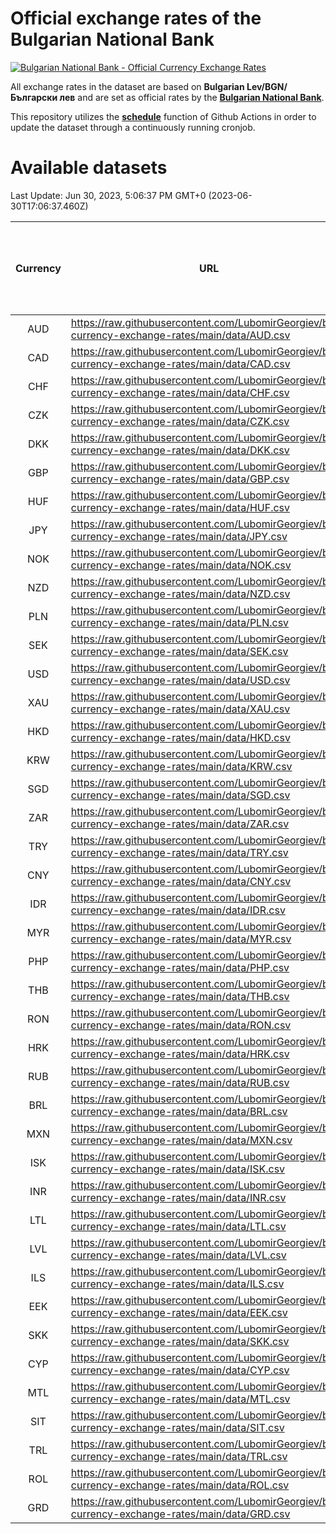 # Official exchange rates of the Bulgarian National Bank

[![Bulgarian National Bank - Official Currency Exchange Rates](https://github.com/LubomirGeorgiev/bnb-currency-exchange-rates/actions/workflows/update-rates.yml/badge.svg?branch=main)](https://github.com/LubomirGeorgiev/bnb-currency-exchange-rates/actions/workflows/update-rates.yml)

All exchange rates in the dataset are based on **Bulgarian Lev/BGN/Български лев** and are set as official rates by the [**Bulgarian National Bank**](https://www.bnb.bg/Statistics/StExternalSector/StExchangeRates/StERForeignCurrencies/index.htm?toLang=_EN).

This repository utilizes the [**schedule**](https://docs.github.com/en/actions/reference/events-that-trigger-workflows) function of Github Actions in order to update the dataset through a continuously running cronjob.

# Available datasets

<!-- START LINKS (DO NOT EVER FU*ING DELETE THIS COMMENT FOR THE LOVE OF YOUR LIFE!!! IF YOU ARE CURIOS HOW IT WORKS, YOU CAN HAVE A LOOK AT ./src/updateReadme.ts) -->

Last Update: Jun 30, 2023, 5:06:37 PM GMT+0 (2023-06-30T17:06:37.460Z)

| Currency | URL                                                                                             | Number of records | Number of missing days that were filled in |
| :------: | ----------------------------------------------------------------------------------------------- | :---------------: | :----------------------------------------: |
|   AUD    | https://raw.githubusercontent.com/LubomirGeorgiev/bnb-currency-exchange-rates/main/data/AUD.csv |       8540        |                    2638                    |
|   CAD    | https://raw.githubusercontent.com/LubomirGeorgiev/bnb-currency-exchange-rates/main/data/CAD.csv |       8540        |                    2638                    |
|   CHF    | https://raw.githubusercontent.com/LubomirGeorgiev/bnb-currency-exchange-rates/main/data/CHF.csv |       8540        |                    2638                    |
|   CZK    | https://raw.githubusercontent.com/LubomirGeorgiev/bnb-currency-exchange-rates/main/data/CZK.csv |       8540        |                    2638                    |
|   DKK    | https://raw.githubusercontent.com/LubomirGeorgiev/bnb-currency-exchange-rates/main/data/DKK.csv |       8540        |                    2638                    |
|   GBP    | https://raw.githubusercontent.com/LubomirGeorgiev/bnb-currency-exchange-rates/main/data/GBP.csv |       8540        |                    2638                    |
|   HUF    | https://raw.githubusercontent.com/LubomirGeorgiev/bnb-currency-exchange-rates/main/data/HUF.csv |       8540        |                    2638                    |
|   JPY    | https://raw.githubusercontent.com/LubomirGeorgiev/bnb-currency-exchange-rates/main/data/JPY.csv |       8540        |                    2638                    |
|   NOK    | https://raw.githubusercontent.com/LubomirGeorgiev/bnb-currency-exchange-rates/main/data/NOK.csv |       8540        |                    2638                    |
|   NZD    | https://raw.githubusercontent.com/LubomirGeorgiev/bnb-currency-exchange-rates/main/data/NZD.csv |       8540        |                    2638                    |
|   PLN    | https://raw.githubusercontent.com/LubomirGeorgiev/bnb-currency-exchange-rates/main/data/PLN.csv |       8540        |                    2638                    |
|   SEK    | https://raw.githubusercontent.com/LubomirGeorgiev/bnb-currency-exchange-rates/main/data/SEK.csv |       8540        |                    2638                    |
|   USD    | https://raw.githubusercontent.com/LubomirGeorgiev/bnb-currency-exchange-rates/main/data/USD.csv |       8540        |                    2638                    |
|   XAU    | https://raw.githubusercontent.com/LubomirGeorgiev/bnb-currency-exchange-rates/main/data/XAU.csv |       8540        |                    2640                    |
|   HKD    | https://raw.githubusercontent.com/LubomirGeorgiev/bnb-currency-exchange-rates/main/data/HKD.csv |       8238        |                    2547                    |
|   KRW    | https://raw.githubusercontent.com/LubomirGeorgiev/bnb-currency-exchange-rates/main/data/KRW.csv |       8238        |                    2547                    |
|   SGD    | https://raw.githubusercontent.com/LubomirGeorgiev/bnb-currency-exchange-rates/main/data/SGD.csv |       8238        |                    2547                    |
|   ZAR    | https://raw.githubusercontent.com/LubomirGeorgiev/bnb-currency-exchange-rates/main/data/ZAR.csv |       8238        |                    2547                    |
|   TRY    | https://raw.githubusercontent.com/LubomirGeorgiev/bnb-currency-exchange-rates/main/data/TRY.csv |       6720        |                    2077                    |
|   CNY    | https://raw.githubusercontent.com/LubomirGeorgiev/bnb-currency-exchange-rates/main/data/CNY.csv |       6600        |                    2041                    |
|   IDR    | https://raw.githubusercontent.com/LubomirGeorgiev/bnb-currency-exchange-rates/main/data/IDR.csv |       6600        |                    2041                    |
|   MYR    | https://raw.githubusercontent.com/LubomirGeorgiev/bnb-currency-exchange-rates/main/data/MYR.csv |       6600        |                    2041                    |
|   PHP    | https://raw.githubusercontent.com/LubomirGeorgiev/bnb-currency-exchange-rates/main/data/PHP.csv |       6600        |                    2041                    |
|   THB    | https://raw.githubusercontent.com/LubomirGeorgiev/bnb-currency-exchange-rates/main/data/THB.csv |       6600        |                    2041                    |
|   RON    | https://raw.githubusercontent.com/LubomirGeorgiev/bnb-currency-exchange-rates/main/data/RON.csv |       6541        |                    2023                    |
|   HRK    | https://raw.githubusercontent.com/LubomirGeorgiev/bnb-currency-exchange-rates/main/data/HRK.csv |       6418        |                    1982                    |
|   RUB    | https://raw.githubusercontent.com/LubomirGeorgiev/bnb-currency-exchange-rates/main/data/RUB.csv |       6116        |                    1887                    |
|   BRL    | https://raw.githubusercontent.com/LubomirGeorgiev/bnb-currency-exchange-rates/main/data/BRL.csv |       5630        |                    1744                    |
|   MXN    | https://raw.githubusercontent.com/LubomirGeorgiev/bnb-currency-exchange-rates/main/data/MXN.csv |       5630        |                    1744                    |
|   ISK    | https://raw.githubusercontent.com/LubomirGeorgiev/bnb-currency-exchange-rates/main/data/ISK.csv |       5546        |                    1722                    |
|   INR    | https://raw.githubusercontent.com/LubomirGeorgiev/bnb-currency-exchange-rates/main/data/INR.csv |       5262        |                    1629                    |
|   LTL    | https://raw.githubusercontent.com/LubomirGeorgiev/bnb-currency-exchange-rates/main/data/LTL.csv |       5144        |                    1573                    |
|   LVL    | https://raw.githubusercontent.com/LubomirGeorgiev/bnb-currency-exchange-rates/main/data/LVL.csv |       4784        |                    1464                    |
|   ILS    | https://raw.githubusercontent.com/LubomirGeorgiev/bnb-currency-exchange-rates/main/data/ILS.csv |       4538        |                    1410                    |
|   EEK    | https://raw.githubusercontent.com/LubomirGeorgiev/bnb-currency-exchange-rates/main/data/EEK.csv |       3999        |                    1225                    |
|   SKK    | https://raw.githubusercontent.com/LubomirGeorgiev/bnb-currency-exchange-rates/main/data/SKK.csv |       2971        |                    913                     |
|   CYP    | https://raw.githubusercontent.com/LubomirGeorgiev/bnb-currency-exchange-rates/main/data/CYP.csv |       2906        |                    890                     |
|   MTL    | https://raw.githubusercontent.com/LubomirGeorgiev/bnb-currency-exchange-rates/main/data/MTL.csv |       2604        |                    799                     |
|   SIT    | https://raw.githubusercontent.com/LubomirGeorgiev/bnb-currency-exchange-rates/main/data/SIT.csv |       2544        |                    780                     |
|   TRL    | https://raw.githubusercontent.com/LubomirGeorgiev/bnb-currency-exchange-rates/main/data/TRL.csv |       1818        |                    559                     |
|   ROL    | https://raw.githubusercontent.com/LubomirGeorgiev/bnb-currency-exchange-rates/main/data/ROL.csv |       1697        |                    524                     |
|   GRD    | https://raw.githubusercontent.com/LubomirGeorgiev/bnb-currency-exchange-rates/main/data/GRD.csv |        361        |                    109                     |

<!-- END LINKS (DO NOT EVER FU*ING DELETE THIS COMMENT FOR THE LOVE OF YOUR LIFE!!! IF YOU ARE CURIOS HOW IT WORKS, YOU CAN HAVE A LOOK AT ./src/updateReadme.ts) -->
